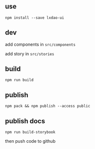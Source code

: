## use

```
npm install --save lxdao-ui
```

## dev

add components in `src/components`

add story in `src/stories`

## build

```
npm run build
```

## publish

```
npm pack && npm publish --access public
```

## publish docs

```
npm run build-storybook
```

then push code to github
